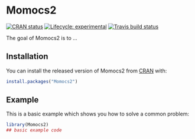 
# Momocs2

<!-- badges: start -->
[![CRAN status](https://www.r-pkg.org/badges/version/Momocs2)](https://CRAN.R-project.org/package=Momocs2)
[![Lifecycle: experimental](https://img.shields.io/badge/lifecycle-experimental-orange.svg)](https://www.tidyverse.org/lifecycle/#experimental)
[![Travis build status](https://travis-ci.org/MomX/Momocs2.svg?branch=master)](https://travis-ci.org/MomX/Momocs2)
<!-- badges: end -->

The goal of Momocs2 is to ...

## Installation

You can install the released version of Momocs2 from [CRAN](https://CRAN.R-project.org) with:

``` r
install.packages("Momocs2")
```

## Example

This is a basic example which shows you how to solve a common problem:

``` r
library(Momocs2)
## basic example code
```

